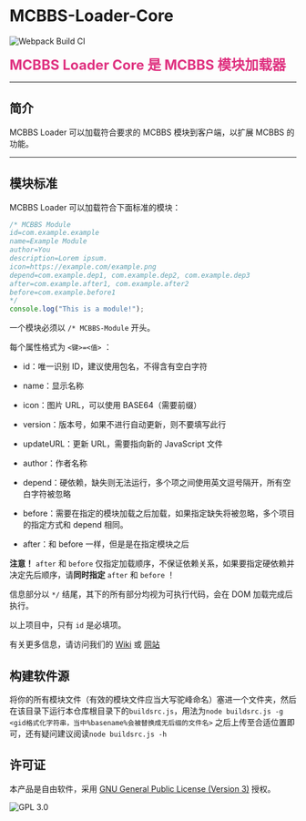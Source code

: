 # MCBBS-Loader-Core

![Webpack Build CI](https://github.com/MCBBS-Loader/MCBBS-Loader-Core/workflows/Webpack%20Build%20CI/badge.svg)

<span style='font-size:1.5rem;color:#df307f'><strong>MCBBS Loader Core 是 MCBBS 模块加载器</strong></span>

---

## 简介

MCBBS Loader 可以加载符合要求的 MCBBS 模块到客户端，以扩展 MCBBS 的功能。

---

## 模块标准

MCBBS Loader 可以加载符合下面标准的模块：

```javascript
/* MCBBS Module
id=com.example.example
name=Example Module
author=You
description=Lorem ipsum.
icon=https://example.com/example.png
depend=com.example.dep1, com.example.dep2, com.example.dep3
after=com.example.after1, com.example.after2
before=com.example.before1
*/
console.log("This is a module!");
```

一个模块必须以 `/* MCBBS-Module` 开头。

每个属性格式为 `<键>=<值>` ：

- id：唯一识别 ID，建议使用包名，不得含有空白字符

- name：显示名称

- icon：图片 URL，可以使用 BASE64（需要前缀）

- version：版本号，如果不进行自动更新，则不要填写此行

- updateURL：更新 URL，需要指向新的 JavaScript 文件

- author：作者名称

- depend：硬依赖，缺失则无法运行，多个项之间使用英文逗号隔开，所有空白字符被忽略

- before：需要在指定的模块加载之后加载，如果指定缺失将被忽略，多个项目的指定方式和 depend 相同。

- after：和 before 一样，但是是在指定模块之后

**注意！** `after` 和 `before` 仅指定加载顺序，不保证依赖关系，如果要指定硬依赖并决定先后顺序，请**同时指定** `after` 和 `before` ！

信息部分以 `*/` 结尾，其下的所有部分均视为可执行代码，会在 DOM 加载完成后执行。

以上项目中，只有 `id` 是必填项。

有关更多信息，请访问我们的 [Wiki](https://github.com/MCBBS-Loader/MCBBS-Loader-Core/wiki/) 或 [网站](https://mcbbs-loader.xuogroup.top/)

## 构建软件源
将你的所有模块文件（有效的模块文件应当大写驼峰命名）塞进一个文件夹，然后在该目录下运行本仓库根目录下的`buildsrc.js`，用法为`node buildsrc.js -g <gid格式化字符串，当中%basename%会被替换成无后缀的文件名>`
之后上传至合适位置即可，还有疑问建议阅读`node buildsrc.js -h`

## 许可证

本产品是自由软件，采用 [GNU General Public License (Version 3)](https://www.gnu.org/licenses/gpl-3.0.html) 授权。

![GPL 3.0](https://www.gnu.org/graphics/gplv3-with-text-136x68.png)
